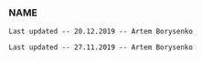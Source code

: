 ### NAME

```
Last updated -- 20.12.2019 -- Artem Borysenko

```

```
Last updated -- 27.11.2019 -- Artem Borysenko

```